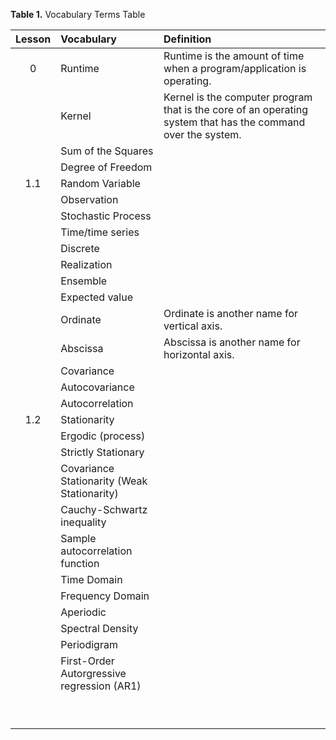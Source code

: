 __Table 1.__ Vocabulary Terms Table

| Lesson |  Vocabulary    | Definition |
| :---: | :-------------- | :---------  |
|  0    | Runtime         | Runtime is the amount of time when a program/application is operating.|
|       | Kernel          | Kernel is the computer program that is the core of an operating system that has the command over the system. |
|       | Sum of the Squares  |       |
|       | Degree of Freedom   |       |
| 1.1   | Random Variable                |       |
|       | Observation                |       |
|       | Stochastic Process         |       |
|       | Time/time series           |       |
|       | Discrete        |       |
|       | Realization     |       |
|       | Ensemble        |       |
|       | Expected value  |       |
|       | Ordinate        | Ordinate is another name for vertical axis.   |
|       | Abscissa        | Abscissa is another name for horizontal axis. |
|       | Covariance      |       |
|       | Autocovariance  |       |
|       | Autocorrelation |       |
| 1.2   | Stationarity    |       |
|       | Ergodic (process)  |       |
|       | Strictly Stationary|       |
|       | Covariance Stationarity (Weak Stationarity)                |       |
|       | Cauchy-Schwartz inequality |       |
|       | Sample autocorrelation function |       |
|       | Time Domain     |       |
|       | Frequency Domain|       |
|       | Aperiodic       |       |
|       | Spectral Density|       |
|       | Periodigram     |       |
|       | First-Order Autorgressive regression (AR1) |       |
|       |                 |       |
|       |                 |       |
|       |                 |       |
|       |                 |       |
|       |                 |       |
|       |                 |       |
|       |                 |       |
|       |                 |       |
|       |                 |       |

